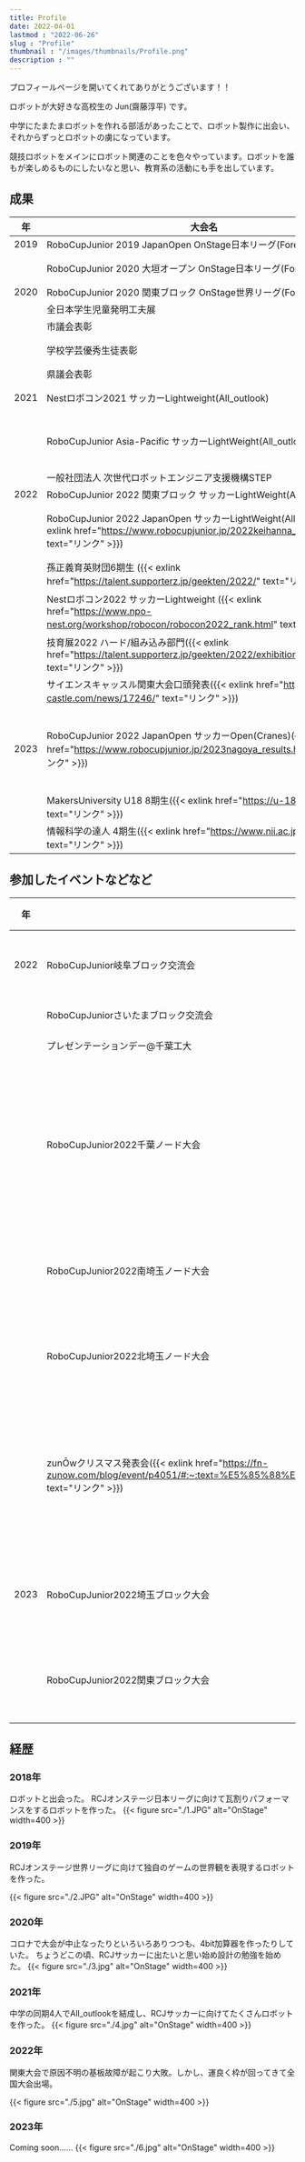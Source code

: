 ```yaml
---
title: Profile
date: 2022-04-01
lastmod : "2022-06-26"
slug : "Profile"
thumbnail : "/images/thumbnails/Profile.png"
description : ""
---
```

プロフィールページを開いてくれてありがとうございます！！

ロボットが大好きな高校生の Jun(齋藤淳平) です。

中学にたまたまロボットを作れる部活があったことで、ロボット製作に出会い、それからずっとロボットの虜になっています。

競技ロボットをメインにロボット関連のことを色々やっています。ロボットを誰もが楽しめるものにしたいなと思い、教育系の活動にも手を出しています。

<!-- 高校に入ってからは、天文部と電工研に入部し、流星電波観測や小型の火薬を使って飛ばすモデルロケット飛ばしたり、電工研ロボット班を立ち上げて普通科高校でロボットを広めようと活動しています！ -->

<!-- ## スキル
### 使ったことあるソフト
- Fusion360
- Eagle
- Aviutl
- DavinchiResolve
- VisualStudioCode

### 使ったことある言語
- Arduino言語(C++もどき)
- Python
- HTML(言語なのか??)
- CSS(上に同じ) -->
  
## 成果
| 年   | 大会名 | 結果 |
|------|----------|---------|
| 2019 | RoboCupJunior 2019 JapanOpen OnStage日本リーグ(Forest) | 優勝 |
|      | RoboCupJunior 2020 大垣オープン OnStage日本リーグ(Forest) | 招待参加 |
| 2020 | RoboCupJunior 2020 関東ブロック OnStage世界リーグ(Forest)　| 優勝 |
|      | 全日本学生児童発明工夫展 | 入選 |
|      | 市議会表彰 | 受賞 |
|      | 学校学芸優秀生徒表彰 | 市長賞 |
|      | 県議会表彰 | 受賞 |
| 2021 | Nestロボコン2021 サッカーLightweight(All_outlook) | 準優勝 |
|      | RoboCupJunior Asia-Pacific サッカーLightWeight(All_outlook) | 11位/18チーム |
|      | 一般社団法人 次世代ロボットエンジニア支援機構STEP | 採択 |
| 2022 | RoboCupJunior 2022 関東ブロック サッカーLightWeight(All_outlook) | 10位 |
|      | RoboCupJunior 2022 JapanOpen サッカーLightWeight(All_outlook) ({{< exlink href="https://www.robocupjunior.jp/2022keihanna_results.html" text="リンク" >}}) | 13位/71チーム |
|      | 孫正義育英財団6期生 ({{< exlink href="https://talent.supporterz.jp/geekten/2022/" text="リンク" >}}) | 準財団生 |
|      | Nestロボコン2022 サッカーLightweight ({{< exlink href="https://www.npo-nest.org/workshop/robocon/robocon2022_rank.html" text="リンク" >}})| 優勝&得点王 |
|      | 技育展2022 ハード/組み込み部門({{< exlink href="https://talent.supporterz.jp/geekten/2022/exhibition.html#theme7" text="リンク" >}})| 参加賞 |
|      | サイエンスキャッスル関東大会口頭発表({{< exlink href="https://s-castle.com/news/17246/" text="リンク" >}})| 優秀賞 |
| 2023 | RoboCupJunior 2022 JapanOpen サッカーOpen(Cranes)({{< exlink href="https://www.robocupjunior.jp/2023nagoya_results.html" text="リンク" >}})| 優秀プレゼンテーション賞 |
|      | MakersUniversity U18 8期生({{< exlink href="https://u-18.makers-u.jp/" text="リンク" >}})|  |
|      | 情報科学の達人 4期生({{< exlink href="https://www.nii.ac.jp/tatsujin/" text="リンク" >}})|  |

     
## 参加したイベントなどなど
| 年   | イベント名 | 結果 |
|------|-----------|---------|
| 2022 | RoboCupJunior岐阜ブロック交流会 | 登壇 & 参加 |
|      | RoboCupJuniorさいたまブロック交流会 | 参加 |
|      | プレゼンテーションデー@千葉工大 | 登壇 |
|      | RoboCupJunior2022千葉ノード大会 | オンステージ進行スタッフ |
|      | RoboCupJunior2022南埼玉ノード大会 | サッカー審判 |
|      | RoboCupJunior2022北埼玉ノード大会 | サッカー審判 |
|      | zunŌwクリスマス発表会({{< exlink href="https://fn-zunow.com/blog/event/p4051/#:~:text=%E5%85%88%E6%97%A5%E5%87%BA%E5%A0%B4%E3%81%97%E3%81%9F%E3%80%8C%E3%83%AD%E3%83%9C%E3%82%AB%E3%83%83%E3%83%97%E3%82%B8%E3%83%A5%E3%83%8B%E3%82%A2%E5%8D%83%E8%91%89%E3%83%8E%E3%83%BC%E3%83%89%E5%A4%A7%E4%BC%9A%E3%80%8D%E3%81%AB" text="リンク" >}})| ロボット操縦体験会開催 |
| 2023 | RoboCupJunior2022埼玉ブロック大会 | サッカー審判 |
|      | RoboCupJunior2022関東ブロック大会 | サッカー審判 |




## 経歴
### 2018年 
<!-- 中学入学と同時に科学部に入り、ロボットと出会う。RCJオンステージの日本リーグに向けて、パフォーマンスロボットを製作。

はじめは、動画編集からはじめ、機体製作、回路製作を始めていった。 -->
ロボットと出会った。
RCJオンステージ日本リーグに向けて瓦割りパフォーマンスをするロボットを作った。
{{< figure src="./1.JPG" alt="OnStage" width=400 >}}

### 2019年
<!-- 4月にRCJオンステージ日本リーグでジャパンオープン優勝。
ジャパンオープンのために、Pythonを始めてラズパイで画像認識、無線通信をやった。

5月からは、次のRCJOnStageワールドリーグに向けて新機体製作開始。

この頃は、Arduinoのプログラム以外はほぼ1人でやっていた。
MDモジュールを手はんだで今では考えられないような実装をしたりした。
ちなみに、アイコンのロボットはこの時に作ったモノ(こいつ↓)。 -->

RCJオンステージ世界リーグに向けて独自のゲームの世界観を表現するロボットを作った。

{{< figure src="./2.JPG" alt="OnStage" width=400 >}}

### 2020年
<!-- 昨年11月のRCJ千葉ノード、1月の関東ブロックで強豪の渋幕を破り優勝。
コロナの蔓延により、ジャパンオープンは中止。

3-5月あたりにあった休校期間でFusion360を習得。
CADを使うことでより複雑な設計をできるようになった。
初めて、RCJSoccerのロボットを設計してみた。

夏休みには、4bit加算器を作ってみた。
それが終わってからは受験に集中した。 -->

コロナで大会が中止なったりといろいろありつつも、4bit加算器を作ったりしていた。
ちょうどこの頃、RCJサッカーに出たいと思い始め設計の勉強を始めた。
{{< figure src="./3.jpg" alt="OnStage" width=400 >}}


### 2021年
<!-- 4月の末に中学の科学部のメンバーとAll_outlook結成。
知識ほぼゼロから始めたメンバーもいたけど、毎日チームで活動した。

NestロボコンやAsiaPacificなど出れる大会には片っ端から出た。
Webページを作ったり、パンフレットを作ったり広報活動も行った。

夏休みあたりに、より技術を学ぶため、Scramble-FRCに入った。

高校では、電子工学研究会と天文部に入った。天文部では、流星電波観測やモデルロケット飛ばしたりした。 -->

中学の同期4人でAll_outlookを結成し、RCJサッカーに向けてたくさんロボットを作った。
{{< figure src="./4.jpg" alt="OnStage" width=400 >}}


### 2022年
関東大会で原因不明の基板故障が起こり大敗。しかし、運良く枠が回ってきて全国大会出場。

{{< figure src="./5.jpg" alt="OnStage" width=400 >}}

### 2023年
Coming soon......
{{< figure src="./6.jpg" alt="OnStage" width=400 >}}


